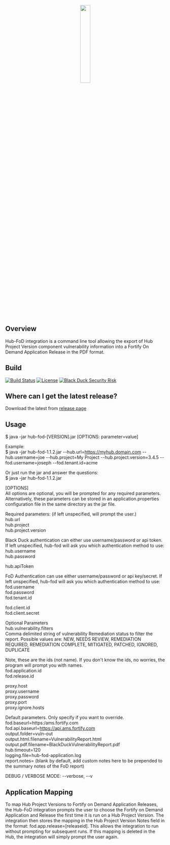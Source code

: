 <p align="center">
  <img width="25%" height="25%" src="https://www.blackducksoftware.com/sites/default/files/images/Logos/BD-S.png">
</p>

## Overview ##
Hub-FoD integration is a command line tool allowing the export of Hub Project Version component vulnerability information into a Fortify On Demand Application Release in the PDF format.

## Build ##

[![Build Status](https://travis-ci.org/blackducksoftware/hub-fod.svg?branch=master)](https://travis-ci.org/blackducksoftware/hub-fod) [![License](https://img.shields.io/badge/License-Apache%202.0-blue.svg)](https://opensource.org/licenses/Apache-2.0) [![Black Duck Security Risk](https://copilot.blackducksoftware.com/github/repos/blackducksoftware/hub-fod/branches/master/badge-risk.svg)](https://copilot.blackducksoftware.com/github/repos/blackducksoftware/hub-fod/branches/master) 

## Where can I get the latest release? ##
Download the latest from [release page](https://github.com/blackducksoftware/hub-fod/releases)

## Usage ##
$ java -jar hub-fod-[VERSION].jar [OPTIONS: parameter=value]

Example:  
$ java -jar hub-fod-1.1.2.jar --hub.url=https://myhub.domain.com --hub.username=joe --hub.project=My Project --hub.project.version=3.4.5 --fod.username=joseph --fod.tenant.id=acme

Or just run the jar and answer the questions:  
$ java -jar hub-fod-1.1.2.jar

[OPTIONS]  
All options are optional, you will be prompted for any required parameters.  Alternatively, these parameters can be stored in an application.properties configuration file in the same directory as the jar file.

Required parameters: (if left unspecified, will prompt the user.)  
hub.url   
hub.project  
hub.project.version

Black Duck authentication can either use username/password or api token.  If left unspecified, hub-fod will ask you which authentication method to use:   
hub.username   
hub.password  

hub.apiToken   
  
FoD Authentication can use either username/password or api key/secret.  If left unspecified, hub-fod will ask you which authentication method to use:    
fod.username  
fod.password  
fod.tenant.id  

fod.client.id   
fod.client.secret


Optional Parameters  
hub.vulnerability.filters  
Comma delimited string of vulnerability Remediation status to filter the report. Possible values are:
NEW, NEEDS REVIEW, REMEDIATION REQUIRED, REMEDIATION COMPLETE, MITIGATED, PATCHED, IGNORED, DUPLICATE

Note, these are the ids (not name).  If you don't know the ids, no worries, the program will prompt you with names.  
fod.application.id  
fod.release.id  

proxy.host  
proxy.username  
proxy.password  
proxy.port  
proxy.ignore.hosts  

Default parameters.  Only specify if you want to override.  
fod.baseurl=https:/ams.fortify.com
fod.api.baseurl=https://api.ams.fortify.com  
output.folder=vuln-out  
output.html.filename=VulnerabilityReport.html  
output.pdf.filename=BlackDuckVulnerabilityReport.pdf  
hub.timeout=120  
logging.file=hub-fod-application.log  
report.notes= (blank by default, add custom notes here to be prepended to the summary notes of the FoD report)

DEBUG / VERBOSE MODE:
--verbose, --v  

## Application Mapping ##
To map Hub Project Versions to Fortify on Demand Application Releases, the Hub-FoD integration prompts the user to choose the Fortify on Demand Application and Release the first time it is run on a Hub Project Version.  The integration then stores the mapping in the Hub Project Version Notes field in the format: fod.app.release=[releaseid]. This allows the integration to run without prompting for subsequent runs. If this mapping is deleted in the Hub, the integration will simply prompt the user again.

